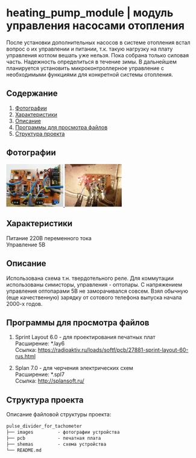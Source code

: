 # heating_pump_module | модуль управления насосами отопления

После установки дополнительных насосов в системе отопления встал вопрос о их управлении и питании, т.к. такую нагрузку на плату управления котлом вешать уже нельзя. Пока собрана только силовая часть. Надежность определиться в течение зимы. В дальнейшем планируется установить микроконтроллерное управление с необходимыми функциями для конкретной системы отопления.

Содержание
----
1. <a href="https://github.com/maestro-102/heating_pump_module#%D1%84%D0%BE%D1%82%D0%BE%D0%B3%D1%80%D0%B0%D1%84%D0%B8%D0%B8">Фотографии</a>
1. <a href="https://github.com/maestro-102/heating_pump_module#%D1%85%D0%B0%D1%80%D0%B0%D0%BA%D1%82%D0%B5%D1%80%D0%B8%D1%81%D1%82%D0%B8%D0%BA%D0%B8">Характеристики</a>
2. <a href="https://github.com/maestro-102/heating_pump_module#%D0%BE%D0%BF%D0%B8%D1%81%D0%B0%D0%BD%D0%B8%D0%B5">Описание</a>
3. <a href="https://github.com/maestro-102/heating_pump_module#%D0%BF%D1%80%D0%BE%D0%B3%D1%80%D0%B0%D0%BC%D0%BC%D1%8B-%D0%B4%D0%BB%D1%8F-%D0%BF%D1%80%D0%BE%D1%81%D0%BC%D0%BE%D1%82%D1%80%D0%B0-%D1%84%D0%B0%D0%B9%D0%BB%D0%BE%D0%B2">Программы для просмотра файлов</a>
4. <a href="https://github.com/maestro-102/heating_pump_module#%D1%81%D1%82%D1%80%D1%83%D0%BA%D1%82%D1%83%D1%80%D0%B0-%D0%BF%D1%80%D0%BE%D0%B5%D0%BA%D1%82%D0%B0">Структура проекта</a>

Фотографии
----
<a href="https://github.com/maestro-102/heating_pump_module/blob/master/images/1.jpg" target="_blank">
    <img src="https://github.com/maestro-102/heating_pump_module/blob/master/images/1.jpg?raw=true" width=30% alt="preview">
</a>

<a href="https://github.com/maestro-102/heating_pump_module/blob/master/images/2.jpg" target="_blank">
    <img src="https://github.com/maestro-102/heating_pump_module/blob/master/images/2.jpg?raw=true" width=30% alt="preview">
</a>

Характеристики
----
Питание  220В переменного тока\
Управление  5В 

Описание
----
Использована схема т.н. твердотельного реле. Для коммутации использованы симисторы, управления - оптопары. С напряжением управления оптопарами 5В не заморачивался совсем. Взял обычную (еще качественную) зарядку от сотового телефона выпуска начала 2000-х годов.


Программы для просмотра файлов
-----
1. Sprint Layout 6.0 - для проектирования печатных плат \
Расширение: \*.lay6 \
Ссылка: https://radioaktiv.ru/loads/softf/pcb/27881-sprint-layout-60-rus.html

2. Splan 7.0 - для черчения электрических схем \
Расширение: \*.spl7 \
Ссылка: http://splansoft.ru/

Структура проекта
-----------------

Описание файловой структуры проекта:

    pulse_divider_for_tachometer
    ├── images         - фотографии устройства
    ├── pcb            - печатная плата
    ├── shemas         - схема устройства
    └── README.md          
